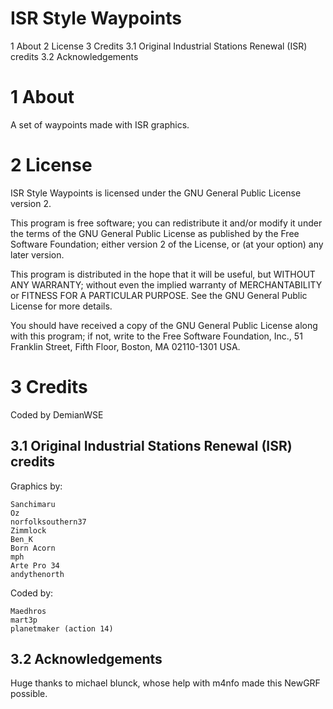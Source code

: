 # ISR Style Waypoints

1 About
2 License
3 Credits
  3.1 Original Industrial Stations Renewal (ISR) credits
  3.2 Acknowledgements


1 About
=======

A set of waypoints made with ISR graphics. 


2 License
=========

ISR Style Waypoints is licensed under the GNU General Public
License version 2.

This program is free software; you can redistribute it and/or modify it
under the terms of the GNU General Public License as published by the
Free Software Foundation; either version 2 of the License, or (at your
option) any later version.

This program is distributed in the hope that it will be useful, but
WITHOUT ANY WARRANTY; without even the implied warranty of
MERCHANTABILITY or FITNESS FOR A PARTICULAR PURPOSE. See the GNU General
Public License for more details.

You should have received a copy of the GNU General Public License along
with this program; if not, write to the Free Software Foundation, Inc.,
51 Franklin Street, Fifth Floor, Boston, MA 02110-1301 USA.

3 Credits
=========

Coded by DemianWSE

3.1 Original Industrial Stations Renewal (ISR) credits
------------------------------------------------------

Graphics by:

    Sanchimaru
    Oz
    norfolksouthern37
    Zimmlock
    Ben_K
    Born Acorn
    mph
    Arte Pro 34
    andythenorth

Coded by:

    Maedhros
    mart3p
    planetmaker (action 14)

3.2 Acknowledgements
--------------------

Huge thanks to michael blunck, whose help with m4nfo made this NewGRF possible.
